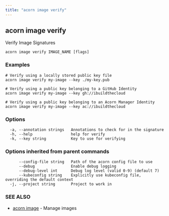 ```yaml
---
title: "acorn image verify"
---
```

## acorn image verify

Verify Image Signatures

```
acorn image verify IMAGE_NAME [flags]
```

### Examples

```
# Verify using a locally stored public key file
acorn image verify my-image --key ./my-key.pub

# Verify using a public key belonging to a GitHub Identity
acorn image verify my-image --key gh://ibuildthecloud

# Verify using a public key belonging to an Acorn Manager Identity
acorn image verify my-image --key ac://ibuildthecloud

```

### Options

```
  -a, --annotation strings   Annotations to check for in the signature
  -h, --help                 help for verify
  -k, --key string           Key to use for verifying
```

### Options inherited from parent commands

```
      --config-file string   Path of the acorn config file to use
      --debug                Enable debug logging
      --debug-level int      Debug log level (valid 0-9) (default 7)
      --kubeconfig string    Explicitly use kubeconfig file, overriding the default context
  -j, --project string       Project to work in
```

### SEE ALSO

* [acorn image](acorn_image.md)	 - Manage images

